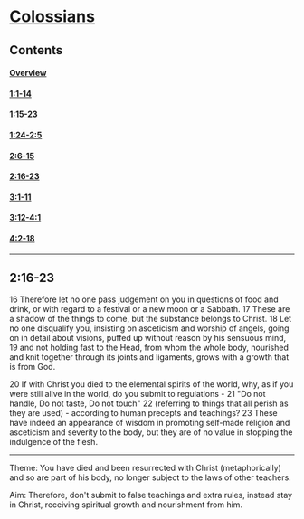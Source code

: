 # [Colossians](Colossians.md)

## Contents
#### [Overview](index.md)
#### [1:1-14](1:1-14.md)
#### [1:15-23](1:15-23.md)
#### [1:24-2:5](1:24-2:5.md)
#### [2:6-15](2:6-15.md)
#### [2:16-23](2:16-23.md)
#### [3:1-11](3:1-11.md)
#### [3:12-4:1](3:12-4:1.md)
#### [4:2-18](4:2-18.md)

-----

## 2:16-23
16  Therefore let no one pass judgement on you in questions of food and drink,
or with regard to a festival or a new moon or a Sabbath.  17  These are a
shadow of the things to come, but the substance belongs to Christ.  18  Let no
one disqualify you, insisting on asceticism and worship of angels, going on in
detail about visions, puffed up without reason by his sensuous mind, 19  and
not holding fast to the Head, from whom the whole body, nourished and knit
together through its joints and ligaments, grows with a growth that is from
God.

20  If with Christ you died to the elemental spirits of the world, why, as if
you were still alive in the world, do you submit to regulations - 21  "Do not
handle, Do not taste, Do not touch" 22  (referring to things that all perish as
they are used) - according to human precepts and teachings?  23  These have
indeed an appearance of wisdom in promoting self-made religion and asceticism
and severity to the body, but they are of no value in stopping the indulgence
of the flesh.

-----

Theme: You have died and been resurrected with Christ (metaphorically) and so
are part of his body, no longer subject to the laws of other teachers.

Aim: Therefore, don't submit to false teachings and extra rules, instead stay
in Christ, receiving spiritual growth and nourishment from him.
